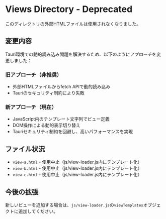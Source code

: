 # Views Directory - Deprecated

このディレクトリの外部HTMLファイルは使用されなくなりました。

## 変更内容

Tauri環境での動的読み込み問題を解決するため、以下のようにアプローチを変更しました：

### 旧アプローチ（非推奨）
- 外部HTMLファイルからfetch APIで動的読み込み
- Tauriのセキュリティ制約により失敗

### 新アプローチ（現在）
- JavaScript内のテンプレート文字列でビュー定義
- DOM操作による動的表示切り替え
- Tauriセキュリティ制約を回避し、高いパフォーマンスを実現

## ファイル状況

- `view-a.html` - 使用中止（js/view-loader.js内にテンプレート化）
- `view-b.html` - 使用中止（js/view-loader.js内にテンプレート化）  
- `view-c.html` - 使用中止（js/view-loader.js内にテンプレート化）

## 今後の拡張

新しいビューを追加する場合は、`js/view-loader.js`の`viewTemplates`オブジェクトに追加してください。

